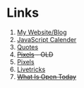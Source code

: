 # Links

1. [My Website/Blog](https://www.surajverma.in)
2. [JavaScript Calender](https://surajverma.github.io/calendar)
3. [Quotes](https://quotes.surajverma.in)
4. ~~[Pixels](https://pi.xels.in) - OLD~~
4. [Pixels](https://pixels.surajverma.in)
5. [Livetricks](https://www.livetricks.in)
4. ~~[What Is Open Today](https://www.whatisopen.in)~~
